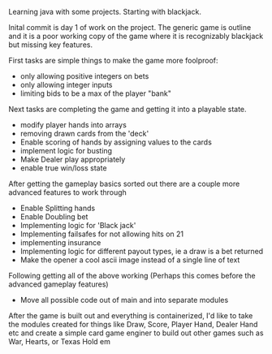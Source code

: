 Learning java with some projects. Starting with blackjack.

Inital commit is day 1 of work on the project. The generic game is outline and it is a poor working copy of the game where it is recognizably blackjack but missing key features.

First tasks are simple things to make the game more foolproof:
  - only allowing positive integers on bets
  - only allowing integer inputs
  - limiting bids to be a max of the player "bank"
  
Next tasks are completing the game and getting it into a playable state. 
  - modify player hands into arrays
  - removing drawn cards from the 'deck'
  - Enable scoring of hands by assigning values to the cards
  - implement logic for busting
  - Make Dealer play appropriately
  - enable true win/loss state

After getting the gameplay basics sorted out there are a couple more advanced features to work through
  - Enable Splitting hands
  - Enable Doubling bet
  - Implementing logic for 'Black jack'
  - Implementing failsafes for not allowing hits on 21
  - implementing insurance
  - Implementing logic for different payout types, ie a draw is a bet returned
  - Make the opener a cool ascii image instead of a single line of text

Following getting all of the above working (Perhaps this comes before the advanced gameplay features)
  - Move all possible code out of main and into separate modules

After the game is built out and everything is containerized, I'd like to take the modules created for things like Draw, Score, Player Hand, Dealer Hand etc and create a simple card game enginer to build out other games such as War, Hearts, or Texas Hold em

